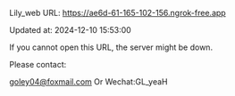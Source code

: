 Lily_web URL: https://ae6d-61-165-102-156.ngrok-free.app

Updated at: 2024-12-10 15:53:00

If you cannot open this URL, the server might be down.

Please contact: 

goley04@foxmail.com Or Wechat:GL_yeaH